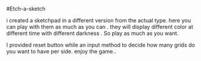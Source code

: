 #Etch-a-sketch

i created a sketchpad in a different version from the actual type. here you can play with them as much as you can . 
they will display different color at different time with different darkness . So play as much as you want. 

I provided reset button while an input method to decide how many grids do you want to have per side.
enjoy the game.. 